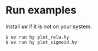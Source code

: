 # Run examples

Install **uv** if it is not on your system.

```
$ uv run hy plot_relu.hy
$ uv run hy plot_sigmoid.hy
```

